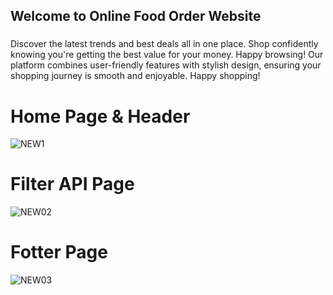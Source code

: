 ## Welcome to Online Food Order Website
### 
Discover the latest trends and best deals all in one place. Shop confidently knowing you're getting the best value for your money. Happy browsing! Our platform combines user-friendly features with stylish design, ensuring your shopping journey is smooth and enjoyable. Happy shopping!
# Home Page & Header
![NEW1](https://github.com/devilalpanchal/New-Recipe-Class-Test/assets/144801878/9a642f1a-90a8-42a4-a577-7ec80f021546)
# Filter API Page
![NEW02](https://github.com/devilalpanchal/New-Recipe-Class-Test/assets/144801878/d16efe27-f8d7-4138-b5ff-66de3cb4de01)
# Fotter Page
![NEW03](https://github.com/devilalpanchal/New-Recipe-Class-Test/assets/144801878/48ca8551-7295-4b73-b0fb-e1e0b67b7fab)
